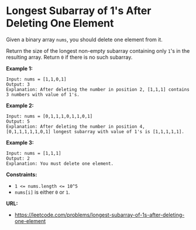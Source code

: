 # Longest Subarray of 1's After Deleting One Element

Given a binary array `nums`, you should delete one element from it.

Return the size of the longest non-empty subarray containing only `1`'s in the resulting array. 
Return `0` if there is no such subarray.

**Example 1:**

```
Input: nums = [1,1,0,1]
Output: 3
Explanation: After deleting the number in position 2, [1,1,1] contains 3 numbers with value of 1's.
```

**Example 2:**

```
Input: nums = [0,1,1,1,0,1,1,0,1]
Output: 5
Explanation: After deleting the number in position 4, [0,1,1,1,1,1,0,1] longest subarray with value of 1's is [1,1,1,1,1].
```

**Example 3:**

```
Input: nums = [1,1,1]
Output: 2
Explanation: You must delete one element.
```


**Constraints:**

* `1 <= nums.length <= 10^5`
* `nums[i]` is either `0` or `1`.

**URL:**
* https://leetcode.com/problems/longest-subarray-of-1s-after-deleting-one-element